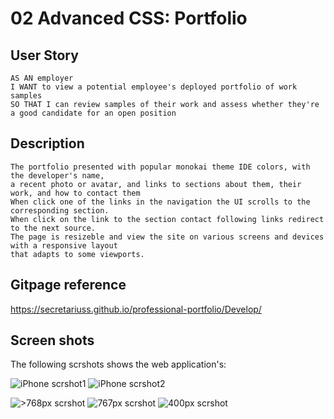 # 02 Advanced CSS: Portfolio

## User Story

```
AS AN employer
I WANT to view a potential employee's deployed portfolio of work samples
SO THAT I can review samples of their work and assess whether they're a good candidate for an open position
```


## Description

```
The portfolio presented with popular monokai theme IDE colors, with the developer's name, 
a recent photo or avatar, and links to sections about them, their work, and how to contact them
When click one of the links in the navigation the UI scrolls to the corresponding section. 
When click on the link to the section contact following links redirect to the next source.
The page is resizeble and view the site on various screens and devices with a responsive layout 
that adapts to some viewports.
```

## Gitpage reference

https://secretariuss.github.io/professional-portfolio/Develop/

## Screen shots

The following scrshots shows the web application's:

![iPhone scrshot1](./assets/images/iphone1.PNG)
![iPhone scrshot2](./assets/images/iphone2.PNG)

![>768px scrshot](./assets/images/site1.png)
![767px scrshot](./assets/images/site2.png)
![400px scrshot](./assets/images/site3.png)
